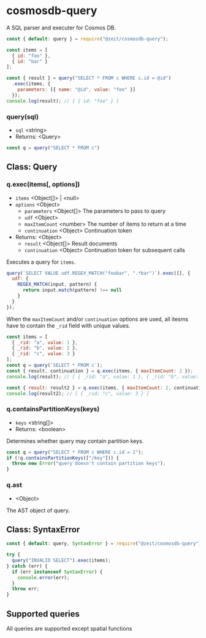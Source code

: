 # cosmosdb-query

A SQL parser and executer for Cosmos DB.

```js
const { default: query } = require("@zeit/cosmosdb-query");

const items = [
  { id: "foo" },
  { id: "bar" }
];

const { result } = query("SELECT * FROM c WHERE c.id = @id")
  .exec(items, {
    parameters: [{ name: "@id", value: "foo" }]
  });
console.log(result); // [ { id: "foo" } ]
```

### query(sql)

- `sql` &lt;string>
- Returns: &lt;Query>

```js
const q = query("SELECT * FROM c")
```

## Class: Query

### q.exec(items[, options])

- `items` &lt;Object[]> | &lt;null>
- `options` &lt;Object>
  - `parameters` &lt;Object[]> The parameters to pass to query
  - `udf` &lt;Object>
  - `maxItemCount` &lt;number> The number of items to return at a time
  - `continuation` &lt;Object> Continuation token
- Returns: &lt;Object>
  - `result` &lt;Object[]> Result documents
  - `continuation` &lt;Object> Continuation token for subsequent calls


Executes a query for `items`.

```js
query(`SELECT VALUE udf.REGEX_MATCH("foobar", ".*bar")`).exec([], {
  udf: {
    REGEX_MATCH(input, pattern) {
      return input.match(pattern) !== null
    }
  }
});
```

When the `maxItemCount` and/or `continuation` options are used,
all itesms have to contain the `_rid` field with unique values.

```js
const items = [
  { _rid: "a", value: 1 },
  { _rid: "b", value: 2 },
  { _rid: "c", value: 3 }
];
const q = query(`SELECT * FROM c`);
const { result, continuation } = q.exec(items, { maxItemCount: 2 });
console.log(result); // [ { _rid: "a", value: 1 }, { _rid: "b", value: 2 } ]

const { result: result2 } = q.exec(items, { maxItemCount: 2, continuation });
console.log(result2); // [ { _rid: "c", value: 3 } ]
```

### q.containsPartitionKeys(keys)

- `keys` &lt;string[]>
- Returns: &lt;boolean>


Determines whether query may contain partition keys.

```js
const q = query("SELECT * FROM c WHERE c.id = 1");
if (!q.containsPartitionKeys(["/key"])) {
  throw new Error("query doesn't contain partition keys");
}
```

### q.ast

- &lt;Object>

The AST object of query.

## Class: SyntaxError

```js
const { default: query, SyntaxError } = require("@zeit/cosmosdb-query");

try {
  query("INVALID SELECT").exec(items);
} catch (err) {
  if (err instanceof SyntaxError) {
    console.error(err);
  }
  throw err;
}
```

## Supported queries

All queries are supported except spatial functions
